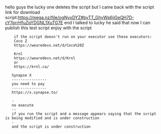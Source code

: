 hello guys 
the lucky one deletes the script
but I came back with the script
link for download script:https://mega.nz/file/ogNyxDYZ#byTT_GhyWs6jiGeQH7D-cY7prrHfuZpYDGNL1XuTG7E
end
    I talked to lucky he said that now I can publish this test script
    enjoy with the script
     
        
        if the script doesn't run on your executor use these executors:
        Coco Z
        https://wearedevs.net/d/Coco%20Z
        
        Krnl
        https://wearedevs.net/d/Krnl
        or
        https://krnl.ca/
       
       Synapse X
       ----------------
       you need to pay
       ----------------
       https://x.synapse.to/
       
       -
       no execute
       --
       if you run the script and a message appears saying that the script is being modified and is under construction
       -
       and the script is under construction
        
